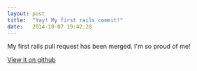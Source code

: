```yaml
---
layout: post
title:  "Yay! My first rails commit!"
date:   2014-10-07 19:42:28
---
```


My first rails pull request has been merged. I'm so proud of me!

[View it on github](https://github.com/rails/rails/pull/17184)
